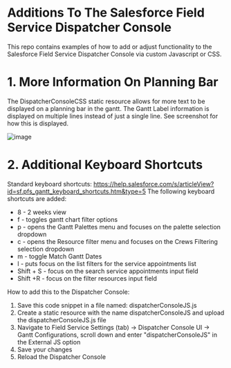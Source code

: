 # Additions To The Salesforce Field Service Dispatcher Console 

This repo contains examples of how to add or adjust functionality to the Salesforce Field Service Dispatcher Console via custom Javascript or CSS.

# 1. More Information On Planning Bar

The DispatcherConsoleCSS static resource allows for more text to be displayed on a planning bar in the gantt. The Gantt Label information is displayed on multiple lines instead of just a single line. See screenshot for how this is displayed.

![image](https://user-images.githubusercontent.com/78381570/236772466-f0961c9b-65e4-474b-8359-87939d943142.png)

# 2. Additional Keyboard Shortcuts

Standard keyboard shortcuts: https://help.salesforce.com/s/articleView?id=sf.pfs_gantt_keyboard_shortcuts.htm&type=5
The following keyboard shortcuts are added:
* 8 - 2 weeks view
* f - toggles gantt chart filter options
* p - opens the Gantt Palettes menu and focuses on the palette selection dropdown
* c - opens the Resource filter menu and focuses on the Crews Filtering selection dropdown
* m - toggle Match Gantt Dates
* l - puts focus on the list filters for the service appointments list
* Shift + S - focus on the search service appointments input field
* Shift +R - focus on the filter resources input field

How to add this to the Dispatcher Console:
1. Save this code snippet in a file named: dispatcherConsoleJS.js
2. Create a static resource with the name dispatcherConsoleJS and upload the dispatcherConsoleJS.js file
3. Navigate to Field Service Settings (tab) -> Dispatcher Console UI -> Gantt Configurations, scroll down and enter "dispatcherConsoleJS" in the External JS option
4. Save your changes
5. Reload the Dispatcher Console
